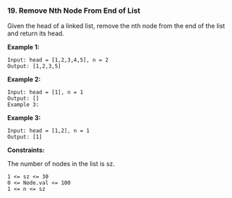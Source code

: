 ### 19. Remove Nth Node From End of List

Given the head of a linked list, remove the nth node from the end of the list and return its head.


**Example 1:**


```
Input: head = [1,2,3,4,5], n = 2
Output: [1,2,3,5]
```

**Example 2:**

```
Input: head = [1], n = 1
Output: []
Example 3:
```

**Example 3:**

```
Input: head = [1,2], n = 1
Output: [1]
```
 

**Constraints:**

The number of nodes in the list is sz.
```
1 <= sz <= 30
0 <= Node.val <= 100
1 <= n <= sz
```
 